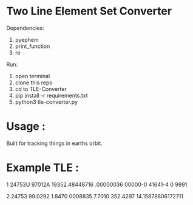 # Two Line Element Set Converter

Dependencies:
   1. pyephem
   2. print_function
   3. re

Run: 
   1. open terminal
   2. clone this repo 
   3. cd to TLE-Converter
   4. pip install -r requirements.txt
   5. python3 tle-converter.py

# Usage : 
Built for tracking things in earths orbit. 

# Example TLE :
1 24753U 97012A   19352.48448716  .00000036  00000-0  41641-4 0  9991

2 24753  99.0292   1.8470 0008835   7.7010 352.4297 14.15878806172711
